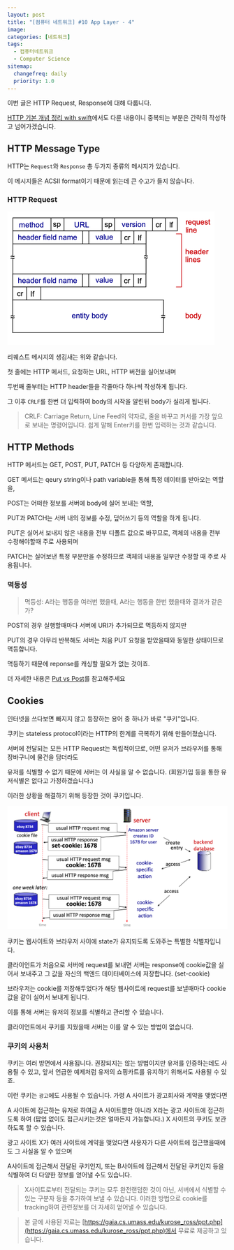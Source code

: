 ```yaml
---
layout: post
title: "[컴퓨터 네트워크] #10 App Layer - 4"
image:
categories: [네트워크]
tags: 
  - 컴퓨터네트워크
  - Computer Science
sitemap:
  changefreq: daily
  priority: 1.0
---
```


이번 글은 HTTP Request, Response에 대해 다룹니다.

[HTTP 기본 개념 정리 with swift](https://neph3779.github.io/%EB%84%A4%ED%8A%B8%EC%9B%8C%ED%81%AC/HTTPBasicWithSwift/)에서도 다룬 내용이니 중복되는 부분은 간략히 작성하고 넘어가겠습니다.

## HTTP Message Type

HTTP는 `Request`와 `Response` 총 두가지 종류의 메시지가 있습니다.

이 메시지들은 ACSII format이기 때문에 읽는데 큰 수고가 들지 않습니다.

### HTTP Request

<img src="https://raw.githubusercontent.com/Neph3779/Blog-Image/forUpload/img/20230301194224.png" alt="image-20230301194224283" style="zoom:50%;" />

리퀘스트 메시지의 생김새는 위와 같습니다.

첫 줄에는 HTTP 메서드, 요청하는 URL, HTTP 버전을 실어보내며

두번째 줄부터는 HTTP header들을 각줄마다 하나씩 작성하게 됩니다.

그 이후 `CRLF`를 한번 더 입력하여 body의 시작을 알린뒤 body가 실리게 됩니다.

> CRLF: Carriage Return, Line Feed의 약자로, 줄을 바꾸고 커서를 가장 앞으로 보내는 명령어입니다. 쉽게 말해 Enter키를 한번 입력하는 것과 같습니다.



## HTTP Methods

HTTP 메서드는 GET, POST, PUT, PATCH 등 다양하게 존재합니다.

GET 메서드는 qeury string이나 path variable을 통해 특정 데이터를 받아오는 역할을,

POST는 어떠한 정보를 서버에 body에 실어 보내는 역할,

PUT과 PATCH는 서버 내의 정보를 수정, 덮어쓰기 등의 역할을 하게 됩니다.

PUT은 실어서 보내지 않은 내용을 전부 디폴트 값으로 바꾸므로, 객체의 내용을 전부 수정해야할때 주로 사용되며

PATCH는 실어보낸 특정 부분만을 수정하므로 객체의 내용을 일부만 수정할 때 주로 사용됩니다.



### 멱등성

>  멱등성: A라는 행동을 여러번 했을때, A라는 행동을 한번 했을때와 결과가 같은가?

POST의 경우 실행할때마다 서버에 URI가 추가되므로 멱등하지 않지만

PUT의 경우 아무리 반복해도 서버는 처음 PUT 요청을 받았을때와 동일한 상태이므로 멱등합니다.

멱등하기 때문에 reponse를 캐싱할 필요가 없는 것이죠. 

더 자세한 내용은 [Put vs Post](https://restfulapi.net/rest-put-vs-post/)를 참고해주세요



## Cookies

인터넷을 쓰다보면 빠지지 않고 등장하는 용어 중 하나가 바로 "쿠키"입니다.

쿠키는 stateless protocol이라는 HTTP의 한계를 극복하기 위해 만들어졌습니다.

서버에 전달되는 모든 HTTP Request는 독립적이므로, 어떤 유저가 브라우저를 통해 장바구니에 물건을 담더라도

유저를 식별할 수 없기 때문에 서버는 이 사실을 알 수 없습니다. (회원가입 등을 통한 유저식별은 없다고 가정하겠습니다.)

이러한 상황을 해결하기 위해 등장한 것이 쿠키입니다.



<img src="https://raw.githubusercontent.com/Neph3779/Blog-Image/forUpload/img/20230301205717.png" alt="image-20230301205717914" style="zoom:50%;" />



쿠키는 웹사이트와 브라우저 사이에 state가 유지되도록 도와주는 특별한 식별자입니다.

클라이언트가 처음으로 서버에 request를 보내면 서버는 response에 cookie값을 실어서 보내주고 그 값을 자신의 백엔드 데이터베이스에 저장합니다. (set-cookie)

브라우저는 cookie를 저장해두었다가 해당 웹사이트에 request를 보낼때마다 cookie값을 같이 실어서 보내게 됩니다.

이를 통해 서버는 유저의 정보를 식별하고 관리할 수 있습니다.

클라이언트에서 쿠키를 지웠을때 서버는 이를 알 수 있는 방법이 없습니다.

 

### 쿠키의 사용처

쿠키는 여러 방면에서 사용됩니다. 권장되지는 않는 방법이지만 유저를 인증하는데도 사용될 수 있고, 앞서 언급한 예제처럼 유저의 쇼핑카트를 유지하기 위해서도 사용될 수 있죠.

이런 쿠키는 `광고`에도 사용될 수 있습니다. 가령 A 사이트가 광고회사와 계약을 맺었다면 

A 사이트에 접근하는 유저로 하여금 A 사이트뿐만 아니라 X라는 광고 사이트에 접근하도록 하여 (팝업 없이도 접근시키는것은 얼마든지 가능합니다.) X 사이트의 쿠키도 보관하도록 할 수 있습니다.

광고 사이트 X가 여러 사이트에 계약을 맺었다면 사용자가 다른 사이트에 접근했을때에도 그 사실을 알 수 있으며

A사이트에 접근해서 전달된 쿠키인지, 또는 B사이트에 접근해서 전달된 쿠키인지 등을 식별하여 더 다양한 정보를 얻어낼 수도 있습니다. 

> X사이트로부터 전달되는 쿠키는 모두 완전랜덤한 것이 아닌, 서버에서 식별할 수 있는 구분자 등을 추가하여 보낼 수 있습니다. 이러한 방법으로 cookie를 tracking하여 관련정보를 더 자세히 얻어낼 수 있습니다.

> 본 글에 사용된 자료는 [https://gaia.cs.umass.edu/kurose_ross/ppt.php](https://gaia.cs.umass.edu/kurose_ross/ppt.php)에서 무료로 제공하고 있습니다.
